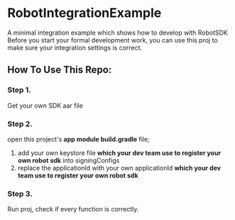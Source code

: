 # RobotIntegrationExample

A minimal integration example which shows how to develop with RobotSDK
Before you start your formal development work, you can use this proj to make sure your integration settings is correct.

## How To Use This Repo:

### Step 1. 

Get your own SDK aar file

### Step 2. 

open this project's **app module build.gradle** file;

1. add your own keystore file **which your dev team use to register your own robot sdk** into signingConfigs
2. replace the applicationId with your own applicationId **which your dev team use to register your own robot sdk**

### Step 3.

Run proj, check if every function is correctly.
